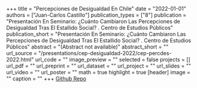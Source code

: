 +++
title = "Percepciones de Desigualdad En Chile"
date = "2022-01-01"
authors = ["Juan-Carlos Castillo"]
publication_types = ["8"]
publication = "Presentación En Seminario: ¿Cuánto Cambiaron Las Percepciones de Desigualdad Tras El Estallido Social? . Centro de Estudios Públicos"
publication_short = "Presentación En Seminario: ¿Cuánto Cambiaron Las Percepciones de Desigualdad Tras El Estallido Social? . Centro de Estudios Públicos"
abstract = "(Abstract not available)"
abstract_short = ""
url_source = "/presentations/cep-desigualdad-2022/cep-percdes-2022.html"
url_code = ""
image_preview = ""
selected = false
projects = []
url_pdf = ""
url_preprint = ""
url_dataset = ""
url_project = ""
url_slides = ""
url_video = ""
url_poster = ""
math = true
highlight = true
[header]
image = ""
caption = ""
+++
[Github Repo](https://github.com/juancarloscastillo/jc-academic/static/presentations/cep-desigualdad-2022)
